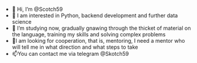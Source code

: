 - 👋 Hi, I’m @Scotch59
- 👀 I am interested in Python, backend development and further data science
- 🌱 I’m studying now, gradually gnawing through the thicket of material on the language, training my skills and solving complex problems 
- 💞️I am looking for cooperation, that is, mentoring, I need a mentor who will tell me in what direction and what steps to take
- 📫You can contact me via telegram @Skotch59

<!---
Scotch59/Scotch59 is a ✨ special ✨ repository because its `README.md` (this file) appears on your GitHub profile.
You can click the Preview link to take a look at your changes.
--->
